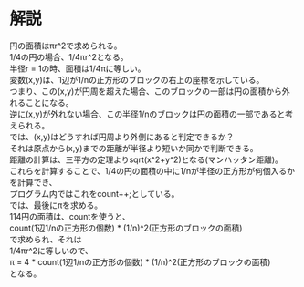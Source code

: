 # 解説

円の面積はπr^2で求められる。<br>
1/4の円の場合、1/4πr^2となる。<br>
半径r = 1の時、面積は1/4πに等しい。<br>
変数(x,y)は、1辺が1/nの正方形のブロックの右上の座標を示している。<br>
つまり、この(x,y)が円周を超えた場合、このブロックの一部は円の面積から外れることになる。<br>
逆に(x,y)が外れない場合、この半径1/nのブロックは円の面積の一部であると考えられる。<br>
では、(x,y)はどうすれば円周より外側にあると判定できるか？<br>
それは原点から(x,y)までの距離が半径より短いか同かで判断できる。<br>
距離の計算は、三平方の定理よりsqrt(x^2+y^2)となる(マンハッタン距離)。<br>
これらを計算することで、1/4の円の面積の中に1/nが半径の正方形が何個入るかを計算でき、<br>
プログラム内ではこれをcount++;としている。<br>
では、最後にπを求める。<br>
114円の面積は、countを使うと、<br>
count(1辺1/nの正方形の個数) * (1/n)^2(正方形のブロックの面積)<br>
で求められ、それは<br>
1/4πr^2に等しいので、<br>
π = 4 * count(1辺1/nの正方形の個数) * (1/n)^2(正方形のブロックの面積)<br>
となる。<br>


